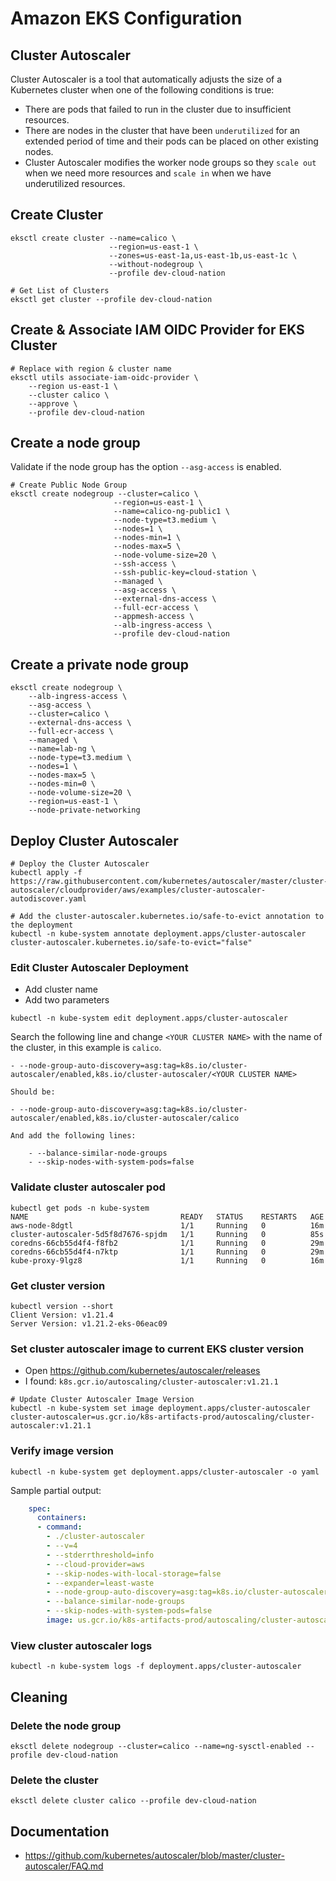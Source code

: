 # Amazon EKS Configuration

## Cluster Autoscaler

Cluster Autoscaler is a tool that automatically adjusts the size of a Kubernetes cluster when one of the following conditions is true:

- There are pods that failed to run in the cluster due to insufficient resources.
- There are nodes in the cluster that have been `underutilized` for an extended period of time and their pods can be placed on other existing nodes.
- Cluster Autoscaler modifies the worker node groups so they `scale out` when we need more resources and `scale in` when we have underutilized resources.

## Create Cluster

```
eksctl create cluster --name=calico \
                      --region=us-east-1 \
                      --zones=us-east-1a,us-east-1b,us-east-1c \
                      --without-nodegroup \
                      --profile dev-cloud-nation

# Get List of Clusters
eksctl get cluster --profile dev-cloud-nation
```

## Create & Associate IAM OIDC Provider for EKS Cluster

```
# Replace with region & cluster name
eksctl utils associate-iam-oidc-provider \
    --region us-east-1 \
    --cluster calico \
    --approve \
    --profile dev-cloud-nation
```

## Create a node group

Validate if the node group has the option `--asg-access` is enabled.

```
# Create Public Node Group   
eksctl create nodegroup --cluster=calico \
                       --region=us-east-1 \
                       --name=calico-ng-public1 \
                       --node-type=t3.medium \
                       --nodes=1 \
                       --nodes-min=1 \
                       --nodes-max=5 \
                       --node-volume-size=20 \
                       --ssh-access \
                       --ssh-public-key=cloud-station \
                       --managed \
                       --asg-access \
                       --external-dns-access \
                       --full-ecr-access \
                       --appmesh-access \
                       --alb-ingress-access \
                       --profile dev-cloud-nation
```

## Create a private node group

```
eksctl create nodegroup \
	--alb-ingress-access \
	--asg-access \
	--cluster=calico \
	--external-dns-access \
	--full-ecr-access \
	--managed \
	--name=lab-ng \
	--node-type=t3.medium \
	--nodes=1 \
	--nodes-max=5 \
	--nodes-min=0 \
	--node-volume-size=20 \
	--region=us-east-1 \
	--node-private-networking
```

## Deploy Cluster Autoscaler

```
# Deploy the Cluster Autoscaler
kubectl apply -f https://raw.githubusercontent.com/kubernetes/autoscaler/master/cluster-autoscaler/cloudprovider/aws/examples/cluster-autoscaler-autodiscover.yaml

# Add the cluster-autoscaler.kubernetes.io/safe-to-evict annotation to the deployment
kubectl -n kube-system annotate deployment.apps/cluster-autoscaler cluster-autoscaler.kubernetes.io/safe-to-evict="false"
```

### Edit Cluster Autoscaler Deployment

- Add cluster name
- Add two parameters

```
kubectl -n kube-system edit deployment.apps/cluster-autoscaler
```

Search the following line and change `<YOUR CLUSTER NAME>` with the name of the cluster, in this example is `calico`.

```
- --node-group-auto-discovery=asg:tag=k8s.io/cluster-autoscaler/enabled,k8s.io/cluster-autoscaler/<YOUR CLUSTER NAME>

Should be:

- --node-group-auto-discovery=asg:tag=k8s.io/cluster-autoscaler/enabled,k8s.io/cluster-autoscaler/calico

And add the following lines:

    - --balance-similar-node-groups
    - --skip-nodes-with-system-pods=false
```

### Validate cluster autoscaler pod

```
kubectl get pods -n kube-system
NAME                                  READY   STATUS    RESTARTS   AGE
aws-node-8dgtl                        1/1     Running   0          16m
cluster-autoscaler-5d5f8d7676-spjdm   1/1     Running   0          85s
coredns-66cb55d4f4-f8fb2              1/1     Running   0          29m
coredns-66cb55d4f4-n7ktp              1/1     Running   0          29m
kube-proxy-9lgz8                      1/1     Running   0          16m
```

### Get cluster version

```
kubectl version --short
Client Version: v1.21.4
Server Version: v1.21.2-eks-06eac09
```

### Set cluster autoscaler image to current EKS cluster version

- Open https://github.com/kubernetes/autoscaler/releases
- I found: `k8s.gcr.io/autoscaling/cluster-autoscaler:v1.21.1`

```
# Update Cluster Autoscaler Image Version
kubectl -n kube-system set image deployment.apps/cluster-autoscaler cluster-autoscaler=us.gcr.io/k8s-artifacts-prod/autoscaling/cluster-autoscaler:v1.21.1
```

### Verify image version

```
kubectl -n kube-system get deployment.apps/cluster-autoscaler -o yaml
```

Sample partial output:

```yaml
    spec:
      containers:
      - command:
        - ./cluster-autoscaler
        - --v=4
        - --stderrthreshold=info
        - --cloud-provider=aws
        - --skip-nodes-with-local-storage=false
        - --expander=least-waste
        - --node-group-auto-discovery=asg:tag=k8s.io/cluster-autoscaler/enabled,k8s.io/cluster-autoscaler/calico
        - --balance-similar-node-groups
        - --skip-nodes-with-system-pods=false
        image: us.gcr.io/k8s-artifacts-prod/autoscaling/cluster-autoscaler:v1.21.1
```

### View cluster autoscaler logs

```
kubectl -n kube-system logs -f deployment.apps/cluster-autoscaler
```

## Cleaning

### Delete the node group

```
eksctl delete nodegroup --cluster=calico --name=ng-sysctl-enabled --profile dev-cloud-nation
```

### Delete the cluster

```
eksctl delete cluster calico --profile dev-cloud-nation
```

## Documentation

- https://github.com/kubernetes/autoscaler/blob/master/cluster-autoscaler/FAQ.md
